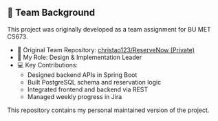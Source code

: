## 👥 Team Background

This project was originally developed as a team assignment for BU MET CS673.

- 🔗 Original Team Repository: [christao123/ReserveNow (Private)](https://github.com/christao123/ReserveNow)
- 👤 My Role: Design & Implementation Leader
- 💻 Key Contributions:
  - Designed backend APIs in Spring Boot
  - Built PostgreSQL schema and reservation logic
  - Integrated frontend and backend via REST
  - Managed weekly progress in Jira

This repository contains my personal maintained version of the project.
